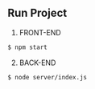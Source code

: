 Run Project
--------------
1) FRONT-END

```sh
$ npm start
```

2) BACK-END
```sh
$ node server/index.js
```